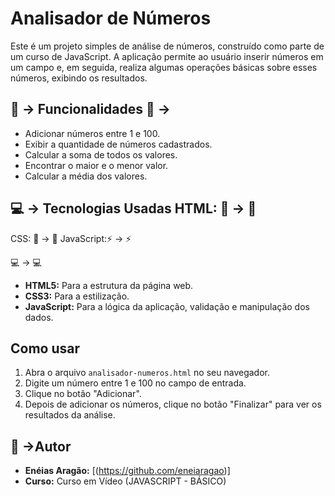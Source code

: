 # Analisador de Números

Este é um projeto simples de análise de números, construído como parte de um curso de JavaScript. 
A aplicação permite ao usuário inserir números em um campo e, em seguida, realiza algumas operações
básicas sobre esses números, exibindo os resultados.

## :loudspeaker: -> Funcionalidades :loudspeaker: ->

- Adicionar números entre 1 e 100.
- Exibir a quantidade de números cadastrados.
- Calcular a soma de todos os valores.
- Encontrar o maior e o menor valor.
- Calcular a média dos valores.

## :computer: -> Tecnologias Usadas HTML: :page_with_curl: -> 📃
 
CSS: :art: -> 🎨                     JavaScript::zap: -> ⚡

:computer: -> 💻

- **HTML5:** Para a estrutura da página web.
- **CSS3:** Para a estilização.
- **JavaScript:** Para a lógica da aplicação, validação e manipulação dos dados.

## Como usar

1.  Abra o arquivo `analisador-numeros.html` no seu navegador.
2.  Digite um número entre 1 e 100 no campo de entrada.
3.  Clique no botão "Adicionar".
4.  Depois de adicionar os números, clique no botão "Finalizar" para ver os resultados da análise.

## :link: ->Autor

- **Enéias Aragão:** [(https://github.com/eneiaragao)]
- **Curso:** Curso em Vídeo (JAVASCRIPT - BÁSICO)
